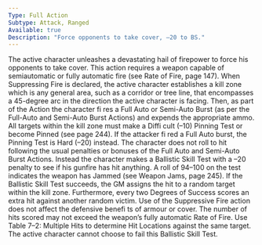 ```yaml
---
Type: Full Action
Subtype: Attack, Ranged
Available: true
Description: "Force opponents to take cover, –20 to BS."
---
```


The active character unleashes a devastating hail of firepower to
force his opponents to take cover. This action requires a weapon
capable of semiautomatic or fully automatic fire (see Rate of Fire,
page 147). When Suppressing Fire is declared, the active character
establishes a kill zone which is any general area, such as a corridor
or tree line, that encompasses a 45-degree arc in the direction the
active character is facing. Then, as part of the Action the character
fi res a Full Auto or Semi-Auto Burst (as per the Full-Auto and
Semi-Auto Burst Actions) and expends the appropriate ammo. All
targets within the kill zone must make a Diffi cult (–10) Pinning
Test or become Pinned (see page 244). If the attacker fi red a Full
Auto burst, the Pinning Test is Hard (–20) instead.
The character does not roll to hit following the usual
penalties or bonuses of the Full Auto and Semi-Auto Burst
Actions. Instead the character makes a Ballistic Skill Test with
a –20 penalty to see if his gunfire has hit anything. A roll of
94–100 on the test indicates the weapon has Jammed (see
Weapon Jams, page 245). If the Ballistic Skill Test succeeds,
the GM assigns the hit to a random target within the kill zone.
Furthermore, every two Degrees of Success scores an extra
hit against another random victim. Use of the Suppressive
Fire action does not affect the defensive benefi ts of armour or
cover. The number of hits scored may not exceed the weapon’s
fully automatic Rate of Fire. Use Table 7–2: Multiple Hits to
determine Hit Locations against the same target. The active
character cannot choose to fail this Ballistic Skill Test.